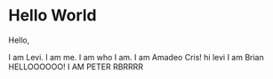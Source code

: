 # Hello World

Hello,


I am Levi. I am me. I am who I am.
I am Amadeo Cris!
hi levi I am Brian
HELLOOOOOO! I AM PETER RBRRRR
